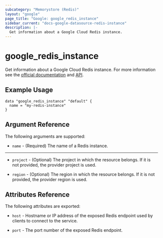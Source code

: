 ```yaml
---
subcategory: "Memorystore (Redis)"
layout: "google"
page_title: "Google: google_redis_instance"
sidebar_current: "docs-google-datasource-redis-instance"
description: |-
  Get information about a Google Cloud Redis instance.
---
```


# google\_redis\_instance

Get information about a Google Cloud Redis instance. For more information see
the [official documentation](https://cloud.google.com/memorystore/docs/redis)
and [API](https://cloud.google.com/memorystore/docs/redis/apis).

## Example Usage

```hcl
data "google_redis_instance" "default" {
  name = "my-redis-instance"
}
```

## Argument Reference

The following arguments are supported:

* `name` - (Required) The name of a Redis instance.

- - -

* `project` - (Optional) The project in which the resource belongs. If it
    is not provided, the provider project is used.

* `region` - (Optional) The region in which the resource belongs. If it
    is not provided, the provider region is used.


## Attributes Reference

The following attributes are exported:

* `host` - Hostname or IP address of the exposed Redis endpoint used by clients
  to connect to the service.

* `port` - The port number of the exposed Redis endpoint.
